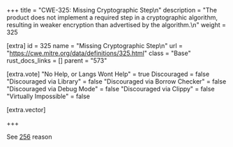 +++
title = "CWE-325: Missing Cryptographic Step\n"
description = "The product does not implement a required step in a cryptographic algorithm, resulting in weaker encryption than advertised by the algorithm.\n"
weight = 325

[extra]
id = 325
name = "Missing Cryptographic Step\n"
url = "https://cwe.mitre.org/data/definitions/325.html"
class = "Base"
rust_docs_links = []
parent = "573"

[extra.vote]
"No Help, or Langs Wont Help" = true
Discouraged = false
"Discouraged via Library" = false
"Discouraged via Borrow Checker" = false
"Discouraged via Debug Mode" = false
"Discouraged via Clippy" = false
"Virtually Impossible" = false

[extra.vector]

+++

See [256](/rust-are-we-secure-yet/cwes/cwe-256) reason